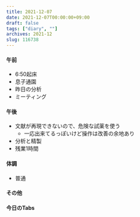 ```yaml
---
title: 2021-12-07
date: 2021-12-07T00:00:00+09:00
draft: false
tags: ["diary", ""]
archives: 2021-12
slug: 116738
---
```

#### 午前
- 6:50起床
- 息子通園
- 昨日の分析
- ミーティング
#### 午後
- 文献が再現できないので、危険な試薬を使う
  - 一応出来てるっぽいけど操作は改善の余地あり
- 分析と精製
- 残業1時間
#### 体調
- 普通
#### その他
#### 今日のTabs